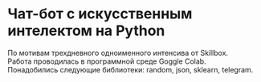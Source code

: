# Чат-бот с искусственным интелектом на Python  

По мотивам трехдневного одноименного интенсива от Skillbox.  
Работа проводилась в программной среде Goggle Colab.  
Понадобились следующие библиотеки: random, json, sklearn, telegram.  
